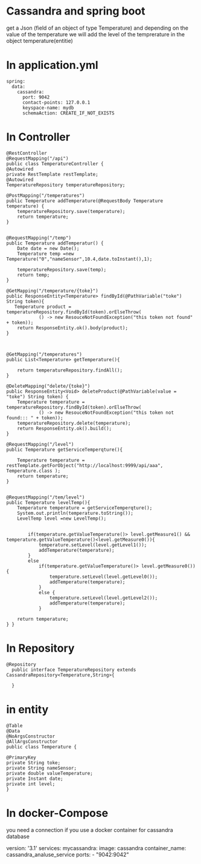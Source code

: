 # Cassandra and spring boot

get a Json (field of an object of type Temperature) and depending on the value of the temperature we will add the level of the temprerature in the object temperature(entitie)

# In application.yml

    spring:
      data:
        cassandra:
          port: 9042
          contact-points: 127.0.0.1
          keyspace-name: mydb
          schemaAction: CREATE_IF_NOT_EXISTS
 
# In Controller
    
   
   
    @RestController
    @RequestMapping("/api")
    public class TemperatureController {
    @Autowired
    private RestTemplate restTemplate;
    @Autowired
    TemperatureRepository temperatureRepository;
   
	@PostMapping("/temperatures")
	public Temperature addTemperature(@RequestBody Temperature temperature) {
		temperatureRepository.save(temperature);
		return temperature;
	}
	
	
	@RequestMapping("/temp")
	public Temperature addTemperatur() {
		Date date = new Date();
		Temperature temp =new Temperature("0","nameSensor",10.4,date.toInstant(),1); 
		
		temperatureRepository.save(temp);
		return temp;
	}
	
	@GetMapping("/temperature/{toke}")
    public ResponseEntity<Temperature> findById(@PathVariable("toke") String token){
       Temperature product = temperatureRepository.findById(token).orElseThrow(
                () -> new ResouceNotFoundException("this token not found" + token));
        return ResponseEntity.ok().body(product);
    }
	
	

    @GetMapping("/temperatures")
    public List<Temperature> getTemperature(){

        return temperatureRepository.findAll();
    }
    
    @DeleteMapping("delete/{toke}")
    public ResponseEntity<Void> deleteProduct(@PathVariable(value = "toke") String token) {
        Temperature temperature = temperatureRepository.findById(token).orElseThrow(
                () -> new ResouceNotFoundException("this token not found::: " + token));
        temperatureRepository.delete(temperature);
        return ResponseEntity.ok().build();
    }
    
    @RequestMapping("/level")
    public Temperature getServiceTemperqture(){
    	
    	Temperature temperature = restTemplate.getForObject("http://localhost:9999/api/aaa", Temperature.class );
    	return temperature;
    }
    
    
    @RequestMapping("/tem/level")
    public Temperature levelTemp(){
    	Temperature temperature = getServiceTemperqture();
    	System.out.println(temperature.toString());
    	LevelTemp level =new LevelTemp();
    	
    	
    		if(temperature.getValueTemperature()> level.getMeasure1() && temperature.getValueTemperature()<level.getMeasure0()){
    			temperature.setLevel(level.getLevel1());
    			addTemperature(temperature);
    		}
    		else
    			if(temperature.getValueTemperature()> level.getMeasure0()) {
    				temperature.setLevel(level.getLevel0());
    				addTemperature(temperature);
    			}
    			else {
    				temperature.setLevel(level.getLevel2());
    				addTemperature(temperature);
    			}
    	
    	return temperature;
    } }
# In Repository 
    @Repository
      public interface TemperatureRepository extends CassandraRepository<Temperature,String>{

      }
# in entity
    @Table
    @Data
    @NoArgsConstructor
    @AllArgsConstructor
    public class Temperature {
	
	@PrimaryKey
	private String toke;
	private String nameSensor;
	private double valueTemperature;
	private Instant date; 
	private int level;
	}
# In docker-Compose
you need a connection if you use a docker container for cassandra database

   version: '3.1'
   services:
      mycassandra:
      image: cassandra
      container_name: cassandra_analuse_service
      ports:
         - "9042:9042"
